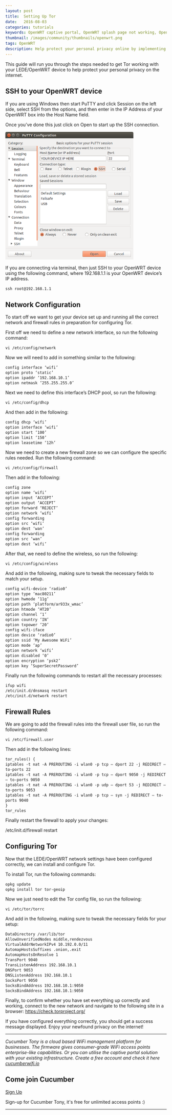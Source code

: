 ```yaml
---
layout: post
title:  Setting Up Tor
date:   2016-08-03
categories: tutorials
keywords: OpenWRT captive portal, OpenWRT splash page not working, OpenWRT splash page template, OpenWRT splash page free, OpenWRT splash page html, OpenWRT splash page hosting, OpenMesh captive portal, OpenMesh splash page not working, OpenMesh splash page template, OpenMesh splash page free, OpenMesh splash page html, OpenMesh splash page hosting, DD-WRT, OpenWRT Routing
thumbnail: /images/community/thumbnails/openwrt.png
tags: OpenWRT
description: Help protect your personal privacy online by implementing Tor on your OpenWRT device.
---
```


This guide will run you through the steps needed to get Tor working with your LEDE/OpenWRT device to help protect your personal privacy on the internet.

## SSH to your OpenWRT device

If you are using Windows then start PuTTY and click Session on the left side, select SSH from the options, and then enter in the IP Address of your OpenWRT box into the Host Name field.

Once you’ve done this just click on Open to start up the SSH connection.

<div class="mdl-typography--text-center">
  <img src="/images/community/tutorials/openwrt/puttyconfig.png" width="400px">
</div>

If you are connecting via terminal, then just SSH to your OpenWRT device using the following command, where 192.168.1.1 is your OpenWRT device’s IP address.

    ssh root@192.168.1.1

## Network Configuration

To start off we want to get your device set up and running all the correct network and firewall rules in preparation for configuring Tor.

First off we need to define a new network interface, so run the following command:

    vi /etc/config/network

Now we will need to add in something similar to the following:

    config interface ‘wifi’
    option proto ‘static’
    option ipaddr ‘192.168.10.1’
    option netmask ‘255.255.255.0’

Next we need to define this interface’s DHCP pool, so run the following:

    vi /etc/config/dhcp

And then add in the following:

    config dhcp ‘wifi’
    option interface ‘wifi’
    option start ‘100’
    option limit ‘150’
    option leasetime ‘12h’

Now we need to create a new firewall zone so we can configure the specific rules needed. Run the following command:

    vi /etc/config/firewall
Then add in the following:

    config zone
    option name ‘wifi’
    option input ‘ACCEPT’
    option output ‘ACCEPT’
    option forward ‘REJECT’
    option network ‘wifi’
    config forwarding
    option src ‘wifi’
    option dest ‘wan’
    config forwarding
    option src ‘wan’
    option dest ‘wifi’

After that, we need to define the wireless, so run the following:

    vi /etc/config/wireless

And add in the following, making sure to tweak the necessary fields to match your setup.

    config wifi-device ‘radio0’
    option type ‘mac80211’
    option hwmode ‘11g’
    option path ‘platform/ar933x_wmac’
    option htmode ‘HT20’
    option channel ‘1’
    option country ‘IN’
    option txpower ‘20’
    config wifi-iface
    option device ‘radio0’
    option ssid ‘My Awesome WiFi’
    option mode ‘ap’
    option network ‘wifi’
    option disabled ‘0’
    option encryption ‘psk2’
    option key ‘SuperSecretPassword’

Finally run the following commands to restart all the necessary processes:

    ifup wifi
    /etc/init.d/dnsmasq restart
    /etc/init.d/network restart

## Firewall Rules

We are going to add the firewall rules into the firewall user file, so run the following command:

    vi /etc/firewall.user

Then add in the following lines:

    tor_rules() {
    iptables -t nat -A PREROUTING -i wlan0 -p tcp — dport 22 -j REDIRECT — to-ports 22
    iptables -t nat -A PREROUTING -i wlan0 -p tcp — dport 9050 -j REDIRECT — to-ports 9050
    iptables -t nat -A PREROUTING -i wlan0 -p udp — dport 53 -j REDIRECT — to-ports 9053
    iptables -t nat -A PREROUTING -i wlan0 -p tcp — syn -j REDIRECT — to-ports 9040
    }
    tor_rules

Finally restart the firewall to apply your changes:

/etc/init.d/firewall restart

## Configuring Tor

Now that the LEDE/OpenWRT network settings have been configured correctly, we can install and configure Tor.

To install Tor, run the following commands:

    opkg update
    opkg install tor tor-geoip

Now we just need to edit the Tor config file, so run the following:

    vi /etc/tor/torrc

And add in the following, making sure to tweak the necessary fields for your setup:

    DataDirectory /var/lib/tor
    AllowUnverifiedNodes middle,rendezvous
    VirtualAddrNetworkIPv4 10.192.0.0/11
    AutomapHostsSuffixes .onion,.exit
    AutomapHostsOnResolve 1
    TransPort 9040
    TransListenAddress 192.168.10.1
    DNSPort 9053
    DNSListenAddress 192.168.10.1
    SocksPort 9050
    SocksBindAddress 192.168.10.1:9050
    SocksBindAddress 192.168.10.1:9050

Finally, to confirm whether you have set everything up correctly and working, connect to the new network and navigate to the following site in a browser:
https://check.torproject.org/

If you have configured everything correctly, you should get a success message displayed.
Enjoy your newfound privacy on the internet!

<hr>

*Cucumber Tony is a cloud based WiFi management platform for businesses. The firmware gives consumer-grade WiFi access points enterprise-like capabilities. Or you can utilise the captive portal solution with your existing infrastructure. Create a free account and check it here <a href="https://cucumberwifi.io">cucumberwifi.io</a>*


<div class="mdl-typography--text-center">

<h2>Come join Cucumber</h2>

<a href="https://my.ctapp.io/#/create" class="button success dst">Sign Up</a><br>

<p>Sign-up for Cucumber Tony, it's free for unlimited access points :)</p>

<hr>

</div>
